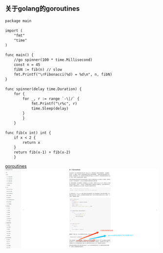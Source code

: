 ## 关于golang的goroutines
```
package main

import (
	"fmt"
	"time"
)

func main() {
	//go spinner(100 * time.Millisecond)
	const n = 45
	fibN := fib(n) // slow
	fmt.Printf("\rFibonacci(%d) = %d\n", n, fibN)
}

func spinner(delay time.Duration) {
	for {
		for _, r := range `-\|/` {
			fmt.Printf("\r%c", r)
			time.Sleep(delay)
		}
		}
	}

func fib(x int) int {
	if x < 2 {
		return x
	}
	return fib(x-1) + fib(x-2)
	}

```
[goroutines](https://wizardforcel.gitbooks.io/gopl-zh/ch8/ch8-01.html)
![说明](https://github.com/CHIKITCHONG/learning_record/blob/master/WechatIMG1.png)
